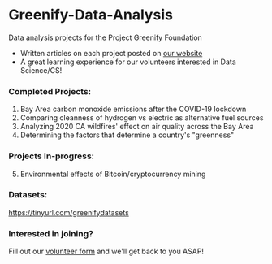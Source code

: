 # Greenify-Data-Analysis
Data analysis projects for the Project Greenify Foundation

* Written articles on each project posted on [our website](https://www.projectgreenify.org/)
* A great learning experience for our volunteers interested in Data Science/CS!



### Completed Projects: 

1. Bay Area carbon monoxide emissions after the COVID-19 lockdown
2. Comparing cleanness of hydrogen vs electric as alternative fuel sources
3. Analyzing 2020 CA wildfires' effect on air quality across the Bay Area
4. Determining the factors that determine a country's "greenness"


### Projects In-progress:

5. Environmental effects of Bitcoin/cryptocurrency mining

### Datasets:

https://tinyurl.com/greenifydatasets

### Interested in joining?
Fill out our [volunteer form](https://www.projectgreenify.org/volunteer) and we'll get back to you ASAP!
